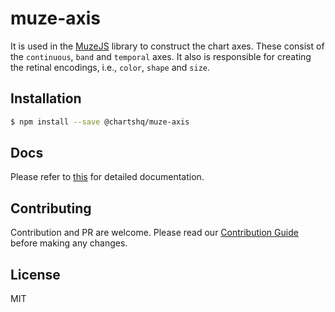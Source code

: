 # muze-axis

It is used in the [MuzeJS](https://github.com/chartshq/muze) library to construct the chart axes. These consist of the `continuous`, `band` and `temporal` axes. It also is responsible for creating the retinal encodings, i.e., `color`, `shape` and `size`.

## Installation

```bash
$ npm install --save @chartshq/muze-axis
```

## Docs

Please refer to [this](https://charts.com/muze/docs) for detailed documentation.

## Contributing

Contribution and PR are welcome. Please read our [Contribution Guide](https://github.com/chartshq/muze/blob/master/CONTRIBUTING.md) before making any changes.

## License

MIT